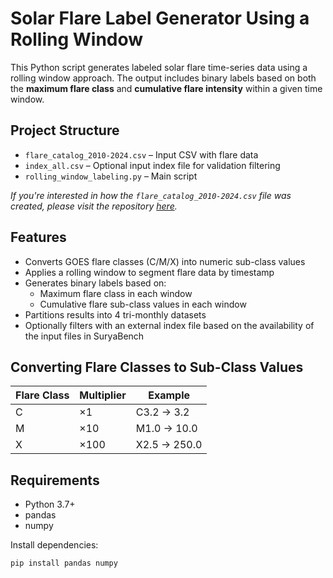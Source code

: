# Solar Flare Label Generator Using a Rolling Window


This Python script generates labeled solar flare time-series data using a rolling window approach. The output includes binary labels based on both the **maximum flare class** and **cumulative flare intensity** within a given time window.

## Project Structure

- `flare_catalog_2010-2024.csv` – Input CSV with flare data  
- `index_all.csv` – Optional input index file for validation filtering  
- `rolling_window_labeling.py` – Main script  

*If you're interested in how the `flare_catalog_2010-2024.csv` file was created, please visit the repository [here](https://bitbucket.org/gsudmlab/flare_list_creator/src/main/).*



## Features

- Converts GOES flare classes (C/M/X) into numeric sub-class values
- Applies a rolling window to segment flare data by timestamp
- Generates binary labels based on:
  - Maximum flare class in each window
  - Cumulative flare sub-class values in each window
- Partitions results into 4 tri-monthly datasets
- Optionally filters with an external index file based on the availability of the input files in SuryaBench

## Converting Flare Classes to Sub-Class Values

| Flare Class | Multiplier | Example |
|-------------|------------|---------|
| C           | ×1         | C3.2 → 3.2 |
| M           | ×10        | M1.0 → 10.0 |
| X           | ×100       | X2.5 → 250.0 |

## Requirements

- Python 3.7+
- pandas
- numpy

Install dependencies:
```bash
pip install pandas numpy
